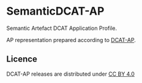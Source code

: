 # SemanticDCAT-AP

Semantic Artefact DCAT Application Profile.

AP representation prepared according to [DCAT-AP](https://github.com/SEMICeu/DCAT-AP/blob/master/releases/2.0.1/dcat-ap_2.0.1.rdf).

## Licence

DCAT-AP releases are distributed under [CC BY 4.0](https://creativecommons.org/licenses/by/4.0/)
